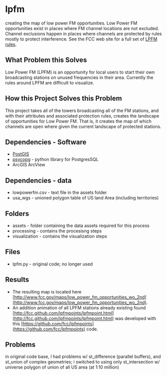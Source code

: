 lpfm
====

creating the map of low power FM opportunities.  Low Power FM opportunities exist in places where FM channel locations are not excluded.  Channel exclusions happen in places where channels are protected by rules mostly to protect interference. See the FCC web site for a full set of [LPFM rules](http://www.fcc.gov/encyclopedia/low-power-fm-broadcast-radio-stations-lpfm#RULES).

What Problem this Solves
------------------------
Low Power FM (LPFM) is an opportunity for local users to start their own broadcasting stations on unused frequencies in their area.  Currently the rules around LPFM are difficult to visualize.

How this Project Solves this Problem
------------------------------------
This project takes all of the towers broadcasting all of the FM stations, and with their attributes and associated protection rules, creates the landscape of opportunities for Low Power FM.  That is, it creates the map of which channels are open where given the current landscape of protected stations.

Dependencies - Software
-----------------------
- [PostGIS](http://opengeo.org/)
- [psycopg](http://www.initd.org/psycopg/) - python library for PostgresSQL
- ArcGIS ArcView

Dependencies - data
-------------------
- lowpowerfm.csv - text file in the assets folder
- usa_wgs - unioned polygon table of US land Area (including territories)

Folders
-------
- assets - folder containing the data assets required for this process
- processing - contains the procesisng steps
- visualization - contains the visualization steps

Files
-----
- lpfm.py - original code; no longer used

Results
-------
- The resulting map is located here [http://www.fcc.gov/maps/low_power_fm_opportunities_wo_2nd](http://www.fcc.gov/maps/low_power_fm_opportunities_wo_2nd).
- An addition animation of all LPFM stations already existing found [http://fcc.github.com/lpfmpoints/lpfmpoint.html](http://fcc.github.com/lpfmpoints/lpfmpoint.html) was developed with this [https://github.com/fcc/lpfmpoints](https://github.com/fcc/lpfmpoints) code.

Problems 
--------
in original code base, I had problems w/ st_difference (parallel buffers), and st_union of complex geometries;  i switched to using only st_intersection w/ universe polygon of union of all US area (at 1:10 million)
